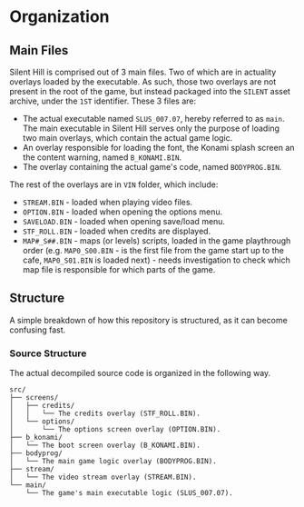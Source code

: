# Organization

## Main Files
Silent Hill is comprised out of 3 main files. Two of which are in actuality overlays loaded by the executable. As such, those two overlays are not present in the root of the game, but instead packaged into the ``SILENT`` asset archive, under the `1ST` identifier. These 3 files are:
- The actual executable named `SLUS_007.07`, hereby referred to as `main`. The main executable in Silent Hill serves only the purpose of loading two main overlays, which contain the actual game logic.
- An overlay responsible for loading the font, the Konami splash screen an the content warning, named `B_KONAMI.BIN`.
- The overlay containing the actual game's code, named `BODYPROG.BIN`.

The rest of the overlays are in `VIN` folder, which include:
- `STREAM.BIN` - loaded when playing video files.
- `OPTION.BIN` - loaded when opening the options menu.
- `SAVELOAD.BIN` - loaded when opening save/load menu.
- `STF_ROLL.BIN` - loaded when credits are displayed.
- `MAP#_S##.BIN` - maps (or levels) scripts, loaded in the game playthrough order (e.g. `MAP0_S00.BIN` - is the first file from the game start up to the cafe, `MAP0_S01.BIN` is loaded next) - needs investigation to check which map file is responsible for which parts of the game.

## Structure
A simple breakdown of how this repository is structured, as it can become confusing fast.
### Source Structure
The actual decompiled source code is organized in the following way.
```
src/
├── screens/
│   ├── credits/
│   │   └── The credits overlay (STF_ROLL.BIN).
│   └── options/
│       └── The options screen overlay (OPTION.BIN).
├── b_konami/
│   └── The boot screen overlay (B_KONAMI.BIN).
├── bodyprog/
│   └── The main game logic overlay (BODYPROG.BIN).
├── stream/
│   └── The video stream overlay (STREAM.BIN).
└── main/
    └── The game's main executable logic (SLUS_007.07).
```